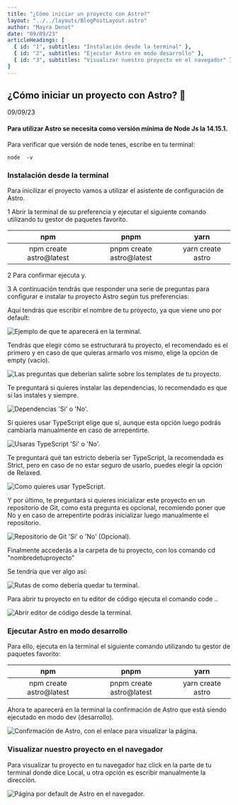 ```yaml
---
title: "¿Cómo iniciar un proyecto con Astro?"
layout: "../../layouts/BlogPostLayout.astro"
author: "Mayra Denot"
date: "09/09/23"
articleHeadings: [
  { id: "1", subtitles: "Instalación desde la terminal" },
  { id: "2", subtitles: "Ejecutar Astro en modo desarrollo" },
  { id: "3", subtitles: "Visualizar nuestro proyecto en el navegador" }
]
---
```


<section class="astro-art">

# ¿Cómo iniciar un proyecto con Astro? 🚀

09/09/23

#### Para utilizar Astro se necesita como versión mínima de Node Js la 14.15.1.

Para verificar que versión de node tenes, escribe en tu terminal:

<span class="node-astro">

```
node  -v
```
</span>

### <a id="1"></a> Instalación desde la terminal

Para inicilizar el proyecto vamos a utilizar el asistente de configuración de Astro.

<span class="list">1</span> Abrir la terminal de su preferencia y ejecutar el siguiente comando utilizando tu gestor de paquetes favorito.

<span>npm</span>        | <span>pnpm</span>        | <span>yarn</span>  |
:---------------------: | :----------------------: | :----------------: |
npm create astro@latest | pnpm create astro@latest | yarn create astro  |

<span class="list">2</span> Para confirmar ejecuta <span class="strong">y</span>.

<span class="list">3</span> A continuación tendrás que responder una serie de preguntas para configurar e instalar tu proyecto Astro según tus preferencias:

Aquí tendrás que escribir el nombre de tu proyecto, ya que viene uno por default:

![Ejemplo de que te aparecerá en la terminal.](/assets/Astro1.png)

Tendrás que elegir cómo se estructurará tu proyecto, el recomendado es el primero y en caso de que quieras armarlo vos mismo, elige la opción de empty (vacío).

![Las preguntas que deberían salirte sobre los templates de tu proyecto.](/assets/Astro2.png)

Te preguntará si quieres instalar las dependencias, lo recomendado es que si las instales y siempre.

![Dependencias 'Si' o 'No'.](/assets/Astro3.png)

Si quieres usar TypeScript elige que sí, aunque esta opción luego podrás cambiarla manualmente en caso de arrepentirte.

![Usaras TypeScript 'Si' o 'No'.](/assets/Astro4.png)

Te preguntará qué tan estricto debería ser TypeScript, la recomendada es Strict, pero en caso de no estar seguro de usarlo, puedes elegir la opción de Relaxed.

![Como quieres usar TypeScript.](/assets/Astro5.png)

Y por último, te preguntará si quieres inicializar este proyecto en un repositorio de Git, como esta pregunta es opcional, recomiendo poner que No y en caso de arrepentirte podrás inicializar luego manualmente el repositorio.

![Repositorio de Git 'Si' o 'No' (Opcional).](/assets/Astro6.png)

Finalmente accederás a la carpeta de tu proyecto, con los comando cd <span class="strong">"nombredetuproyecto"</span>

Se tendría que ver algo así:

![Rutas de como debería quedar tu terminal.](/assets/Astro8.png)

Para abrir tu proyecto en tu editor de código ejecuta el comando <span class="strong">code .</span>.

![Abrir editor de código desde la terminal.](/assets/Astro7.png)

### <a id="2"></a> Ejecutar Astro en modo desarrollo

Para ello, ejecuta en la terminal el siguiente comando utilizando tu gestor de paquetes favorito:

<span>npm</span>        | <span>pnpm</span>        | <span>yarn</span>  |
:---------------------: | :----------------------: | :----------------: |
npm create astro@latest | pnpm create astro@latest | yarn create astro  |

Ahora te aparecerá en la terminal la confirmación de Astro que está siendo ejecutado en modo dev (desarrollo).

![Confirmación de Astro, con el enlace para visualizar la página.](/assets/Astro9.png)

### <a id="3"></a> Visualizar nuestro proyecto en el navegador

Para visualizar tu proyecto en tu navegador haz click en la parte de tu terminal donde dice Local, u otra opción es escribir manualmente la dirección.

![Página por default de Astro en el navegador.](/assets/Astro10.jpg)

</section>